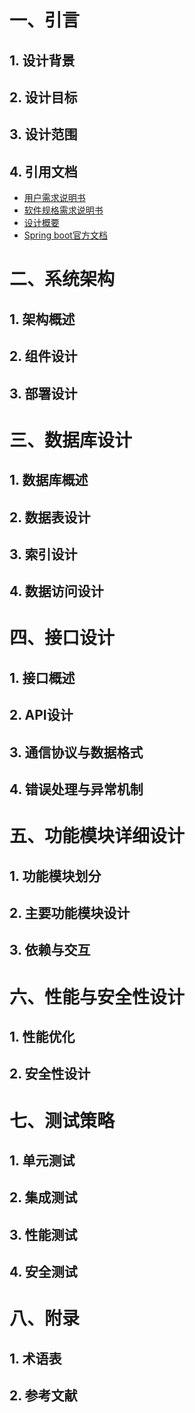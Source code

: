 # 一、引言

## 1. 设计背景

## 2. 设计目标

## 3. 设计范围

## 4. 引用文档
- [用户需求说明书](User%20Requirements%20Specification.md)
- [软件规格需求说明书](Software%20Requirements%20Specification.md)
- [设计概要](Software%20Design%20Brief.md)
- [Spring boot官方文档](https://spring.io/projects/spring-boot)


# 二、系统架构

## 1. 架构概述

## 2. 组件设计

## 3. 部署设计

# 三、数据库设计

## 1. 数据库概述

## 2. 数据表设计

## 3. 索引设计

## 4. 数据访问设计

# 四、接口设计

## 1. 接口概述

## 2. API设计

## 3. 通信协议与数据格式

## 4. 错误处理与异常机制

# 五、功能模块详细设计

## 1. 功能模块划分

## 2. 主要功能模块设计

## 3. 依赖与交互

# 六、性能与安全性设计

## 1. 性能优化

## 2. 安全性设计

# 七、测试策略

## 1. 单元测试

## 2. 集成测试

## 3. 性能测试

## 4. 安全测试

# 八、附录

## 1. 术语表

## 2. 参考文献
